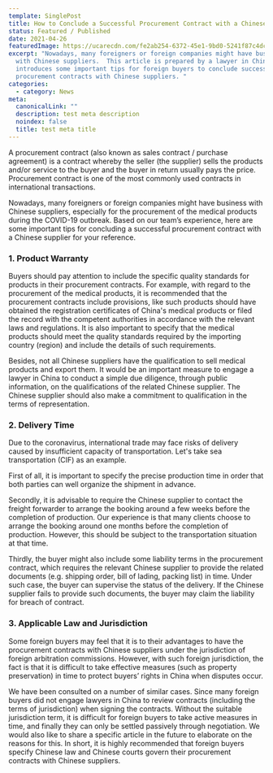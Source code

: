 ```yaml
---
template: SinglePost
title: How to Conclude a Successful Procurement Contract with a Chinese Supplier？
status: Featured / Published
date: 2021-04-26
featuredImage: https://ucarecdn.com/fe2ab254-6372-45e1-9bd0-5241f87c4dc1/
excerpt: "Nowadays, many foreigners or foreign companies might have business
  with Chinese suppliers.  This article is prepared by a lawyer in China, which
  introduces some important tips for foreign buyers to conclude successful
  procurement contracts with Chinese suppliers. "
categories:
  - category: News
meta:
  canonicalLink: ""
  description: test meta description
  noindex: false
  title: test meta title
---
```


A procurement contract (also known as sales contract / purchase agreement) is a contract whereby the seller (the supplier) sells the products and/or service to the buyer and the buyer in return usually pays the price. Procurement contract is one of the most commonly used contracts in international transactions.

Nowadays, many foreigners or foreign companies might have business with Chinese suppliers, especially for the procurement of the medical products during the COVID-19 outbreak.  Based on our team’s experience, here are some important tips for concluding a successful procurement contract with a Chinese supplier for your reference.

### 1. Product Warranty

Buyers should pay attention to include the specific quality standards for products in their procurement contracts. For example, with regard to the procurement of the medical products, it is recommended that the procurement contracts include provisions, like such products should have obtained the registration certificates of China's medical products or filed the record with the competent authorities in accordance with the relevant laws and regulations. It is also important to specify that the medical products should meet the quality standards required by the importing country (region) and include the details of such requirements. 

Besides, not all Chinese suppliers have the qualification to sell medical products and export them. It would be an important measure to engage a lawyer in China to conduct a simple due diligence, through public information, on the qualifications of the related Chinese supplier. The Chinese supplier should also make a commitment to qualification in the terms of representation.

### 2. Delivery Time

Due to the coronavirus, international trade may face risks of delivery caused by insufficient capacity of transportation. Let's take sea transportation (CIF) as an example. 

First of all, it is important to specify the precise production time in order that both parties can well organize the shipment in advance. 

Secondly, it is advisable to require the Chinese supplier to contact the freight forwarder to arrange the booking around a few weeks before the completion of production. Our experience is that many clients choose to arrange the booking around one months before the completion of production. However, this should be subject to the transportation situation at that time. 

Thirdly, the buyer might also include some liability terms in the procurement contract, which requires the relevant Chinese supplier to provide the related documents (e.g. shipping order, bill of lading, packing list) in time. Under such case, the buyer can supervise the status of the delivery. If the Chinese supplier fails to provide such documents, the buyer may claim the liability for breach of contract. 

### 3. Applicable Law and Jurisdiction 

Some foreign buyers may feel that it is to their advantages to have the procurement contracts with Chinese suppliers under the jurisdiction of foreign arbitration commissions. However, with such foreign jurisdiction, the fact is that it is difficult to take effective measures (such as property preservation) in time to protect buyers’ rights in China when disputes occur. 

We have been consulted on a number of similar cases. Since many foreign buyers did not engage lawyers in China to review contracts (including the terms of jurisdiction) when signing the contracts. Without the suitable jurisdiction term, it is difficult for foreign buyers to take active measures in time, and finally they can only be settled passively through negotiation. We would also like to share a specific article in the future to elaborate on the reasons for this. In short, it is highly recommended that foreign buyers specify Chinese law and Chinese courts govern their procurement contracts with Chinese suppliers. 
